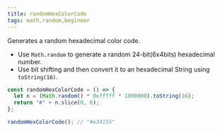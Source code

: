 ```yaml
---
title: randomHexColorCode
tags: math,random,beginner
---
```


Generates a random hexadecimal color code.

- Use `Math.random` to generate a random 24-bit(6x4bits) hexadecimal number.
- Use bit shifting and then convert it to an hexadecimal String using `toString(16)`.

```js
const randomHexColorCode = () => {
  let n = (Math.random() * 0xfffff * 1000000).toString(16);
  return "#" + n.slice(0, 6);
};
```

```js
randomHexColorCode(); // "#e34155"
```
